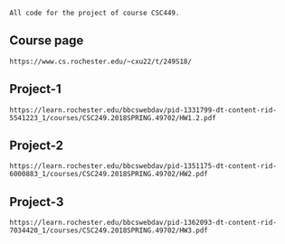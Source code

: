 ```
All code for the project of course CSC449.
```

## Course page
```
https://www.cs.rochester.edu/~cxu22/t/249S18/
```

## Project-1
```
https://learn.rochester.edu/bbcswebdav/pid-1331799-dt-content-rid-5541223_1/courses/CSC249.2018SPRING.49702/HW1.2.pdf
```

## Project-2
```
https://learn.rochester.edu/bbcswebdav/pid-1351175-dt-content-rid-6000883_1/courses/CSC249.2018SPRING.49702/HW2.pdf
```

## Project-3
```
https://learn.rochester.edu/bbcswebdav/pid-1362093-dt-content-rid-7034420_1/courses/CSC249.2018SPRING.49702/HW3.pdf
```
